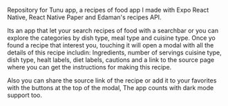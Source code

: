 Repository for Tunu app, a recipes of food app I made with Expo React Native, React Native Paper and Edaman's recipes API.

Its an app that let your search recipes of food with a searchbar or you can explore the categories by dish type, meal type and cuisine type.
Once yo found a recipe that interest you, touching it will open a modal with all the details of this recipe includin: Ingredients, number of servings cuisine type,
dish type, healt labels, diet labels, cautions and a link to the source page where you can get the instructions for making this recipe.

Also you can share the source link of the recipe or add it to your favorites with the buttons at the top of the modal, The app counts with dark mode support too.
